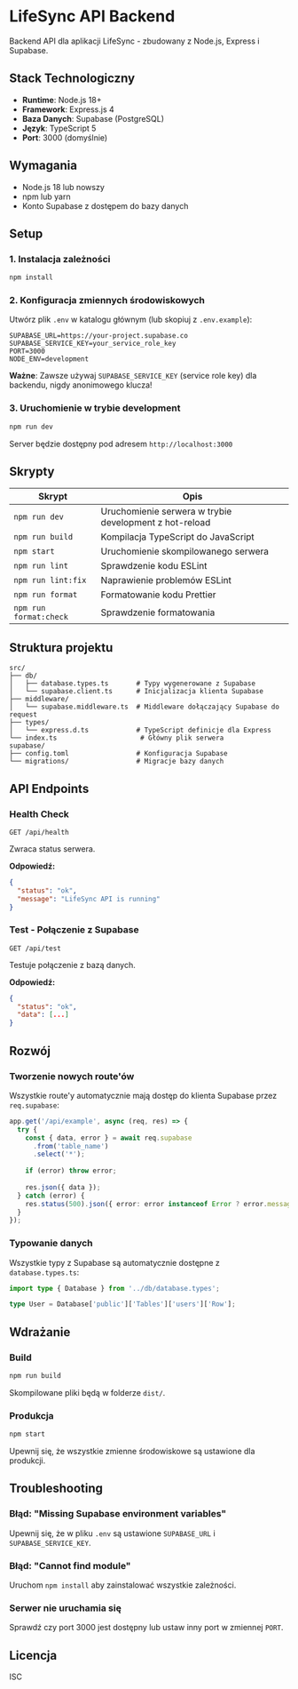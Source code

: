 # LifeSync API Backend

Backend API dla aplikacji LifeSync - zbudowany z Node.js, Express i Supabase.

## Stack Technologiczny

- **Runtime**: Node.js 18+
- **Framework**: Express.js 4
- **Baza Danych**: Supabase (PostgreSQL)
- **Język**: TypeScript 5
- **Port**: 3000 (domyślnie)

## Wymagania

- Node.js 18 lub nowszy
- npm lub yarn
- Konto Supabase z dostępem do bazy danych

## Setup

### 1. Instalacja zależności

```bash
npm install
```

### 2. Konfiguracja zmiennych środowiskowych

Utwórz plik `.env` w katalogu głównym (lub skopiuj z `.env.example`):

```env
SUPABASE_URL=https://your-project.supabase.co
SUPABASE_SERVICE_KEY=your_service_role_key
PORT=3000
NODE_ENV=development
```

**Ważne**: Zawsze używaj `SUPABASE_SERVICE_KEY` (service role key) dla backendu, nigdy anonimowego klucza!

### 3. Uruchomienie w trybie development

```bash
npm run dev
```

Server będzie dostępny pod adresem `http://localhost:3000`

## Skrypty

| Skrypt | Opis |
|--------|------|
| `npm run dev` | Uruchomienie serwera w trybie development z hot-reload |
| `npm run build` | Kompilacja TypeScript do JavaScript |
| `npm start` | Uruchomienie skompilowanego serwera |
| `npm run lint` | Sprawdzenie kodu ESLint |
| `npm run lint:fix` | Naprawienie problemów ESLint |
| `npm run format` | Formatowanie kodu Prettier |
| `npm run format:check` | Sprawdzenie formatowania |

## Struktura projektu

```
src/
├── db/
│   ├── database.types.ts       # Typy wygenerowane z Supabase
│   └── supabase.client.ts      # Inicjalizacja klienta Supabase
├── middleware/
│   └── supabase.middleware.ts  # Middleware dołączający Supabase do request
├── types/
│   └── express.d.ts            # TypeScript definicje dla Express
└── index.ts                     # Główny plik serwera
supabase/
├── config.toml                 # Konfiguracja Supabase
└── migrations/                 # Migracje bazy danych
```

## API Endpoints

### Health Check

```
GET /api/health
```

Zwraca status serwera.

**Odpowiedź:**
```json
{
  "status": "ok",
  "message": "LifeSync API is running"
}
```

### Test - Połączenie z Supabase

```
GET /api/test
```

Testuje połączenie z bazą danych.

**Odpowiedź:**
```json
{
  "status": "ok",
  "data": [...]
}
```

## Rozwój

### Tworzenie nowych route'ów

Wszystkie route'y automatycznie mają dostęp do klienta Supabase przez `req.supabase`:

```typescript
app.get('/api/example', async (req, res) => {
  try {
    const { data, error } = await req.supabase
      .from('table_name')
      .select('*');
    
    if (error) throw error;
    
    res.json({ data });
  } catch (error) {
    res.status(500).json({ error: error instanceof Error ? error.message : 'Unknown error' });
  }
});
```

### Typowanie danych

Wszystkie typy z Supabase są automatycznie dostępne z `database.types.ts`:

```typescript
import type { Database } from '../db/database.types';

type User = Database['public']['Tables']['users']['Row'];
```

## Wdrażanie

### Build

```bash
npm run build
```

Skompilowane pliki będą w folderze `dist/`.

### Produkcja

```bash
npm start
```

Upewnij się, że wszystkie zmienne środowiskowe są ustawione dla produkcji.

## Troubleshooting

### Błąd: "Missing Supabase environment variables"

Upewnij się, że w pliku `.env` są ustawione `SUPABASE_URL` i `SUPABASE_SERVICE_KEY`.

### Błąd: "Cannot find module"

Uruchom `npm install` aby zainstalować wszystkie zależności.

### Serwer nie uruchamia się

Sprawdź czy port 3000 jest dostępny lub ustaw inny port w zmiennej `PORT`.

## Licencja

ISC

